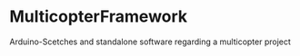 MulticopterFramework
====================

Arduino-Scetches and standalone software regarding a multicopter project
